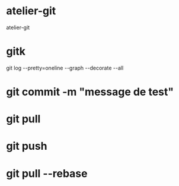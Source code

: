 # atelier-git
atelier-git 


# gitk 
  git log --pretty=oneline --graph --decorate --all



# git commit -m "message de test"

# git pull

# git push

# git pull --rebase



